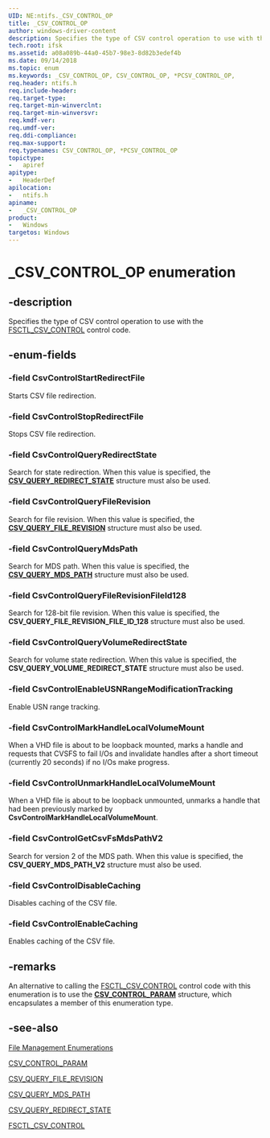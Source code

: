 ```yaml
---
UID: NE:ntifs._CSV_CONTROL_OP
title: _CSV_CONTROL_OP
author: windows-driver-content
description: Specifies the type of CSV control operation to use with the FSCTL_CSV_CONTROL control code.
tech.root: ifsk
ms.assetid: a08a089b-44a0-45b7-98e3-8d82b3edef4b
ms.date: 09/14/2018
ms.topic: enum
ms.keywords: _CSV_CONTROL_OP, CSV_CONTROL_OP, *PCSV_CONTROL_OP, 
req.header: ntifs.h
req.include-header:
req.target-type:
req.target-min-winverclnt:
req.target-min-winversvr:
req.kmdf-ver:
req.umdf-ver:
req.ddi-compliance:
req.max-support:
req.typenames: CSV_CONTROL_OP, *PCSV_CONTROL_OP
topictype: 
-	apiref
apitype: 
-	HeaderDef
apilocation: 
-	ntifs.h
apiname: 
-	_CSV_CONTROL_OP
product:
-	Windows
targetos: Windows
---
```


# _CSV_CONTROL_OP enumeration

## -description

Specifies the type of CSV control operation to use with the [FSCTL_CSV_CONTROL](https://msdn.microsoft.com/6CCCD5CA-FF29-41D4-B687-E403CADABF84) control code.

## -enum-fields

### -field CsvControlStartRedirectFile

Starts CSV file redirection.

### -field CsvControlStopRedirectFile 

Stops CSV file redirection.

### -field CsvControlQueryRedirectState 

Search for state redirection. When this value is specified, the [**CSV_QUERY_REDIRECT_STATE**](https://docs.microsoft.com/windows/desktop/api/winioctl/ns-winioctl-_csv_query_redirect_state) structure must also be used.

### -field CsvControlQueryFileRevision  

Search for file revision. When this value is specified, the [**CSV_QUERY_FILE_REVISION**](https://docs.microsoft.com/windows/desktop/api/winioctl/ns-winioctl-_csv_query_file_revision) structure must also be used.

### -field CsvControlQueryMdsPath 

Search for MDS path. When this value is specified, the [**CSV_QUERY_MDS_PATH**](https://docs.microsoft.com/windows/desktop/api/winioctl/ns-winioctl-_csv_query_mds_path) structure must also be used.

### -field CsvControlQueryFileRevisionFileId128 

Search for 128-bit file revision. When this value is specified, the **CSV_QUERY_FILE_REVISION_FILE_ID_128** structure must also be used.

### -field CsvControlQueryVolumeRedirectState 

Search for volume state redirection. When this value is specified, the **CSV_QUERY_VOLUME_REDIRECT_STATE** structure must also be used.

### -field CsvControlEnableUSNRangeModificationTracking 

Enable USN range tracking.

### -field CsvControlMarkHandleLocalVolumeMount 

When a VHD file is about to be loopback mounted, marks a handle and requests that CVSFS to fail I/Os and invalidate handles after a short timeout (currently 20 seconds) if no I/Os make progress.

### -field CsvControlUnmarkHandleLocalVolumeMount 

When a VHD file is about to be loopback unmounted, unmarks a handle that had been previously marked by **CsvControlMarkHandleLocalVolumeMount**.

### -field CsvControlGetCsvFsMdsPathV2 

Search for version 2 of the MDS path. When this value is specified, the **CSV_QUERY_MDS_PATH_V2** structure must also be used.

### -field CsvControlDisableCaching 

Disables caching of the CSV file.

### -field CsvControlEnableCaching

Enables caching of the CSV file.

## -remarks

An alternative to calling the [FSCTL_CSV_CONTROL](https://msdn.microsoft.com/6CCCD5CA-FF29-41D4-B687-E403CADABF84) control code with this enumeration is to use the [**CSV_CONTROL_PARAM**](https://docs.microsoft.com/windows/desktop/api/winioctl/ns-winioctl-_csv_control_param) structure, which encapsulates a member of this enumeration type.

## -see-also

[File Management Enumerations](https://msdn.microsoft.com/library/windows/desktop/aa364231)

[CSV_CONTROL_PARAM](https://msdn.microsoft.com/library/windows/desktop/dn280466)

[CSV_QUERY_FILE_REVISION](https://msdn.microsoft.com/library/windows/desktop/dn280469)

[CSV_QUERY_MDS_PATH](https://msdn.microsoft.com/library/windows/desktop/dn280470) 

[CSV_QUERY_REDIRECT_STATE](https://msdn.microsoft.com/library/windows/desktop/dn280471)

[FSCTL_CSV_CONTROL](https://msdn.microsoft.com/library/windows/desktop/dn280516)
